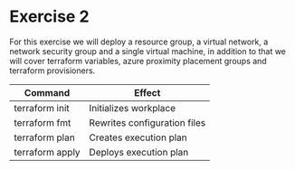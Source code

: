# Exercise 2

For this exercise we will deploy a resource group, a virtual network, a network security group and a single virtual machine, in addition to that we will cover terraform variables,
azure proximity placement groups and terraform provisioners.


Command           |  Effect
------------------|-------------------------------
terraform init    | Initializes workplace
terraform fmt     | Rewrites configuration files
terraform plan    | Creates execution plan
terraform apply   | Deploys execution plan

